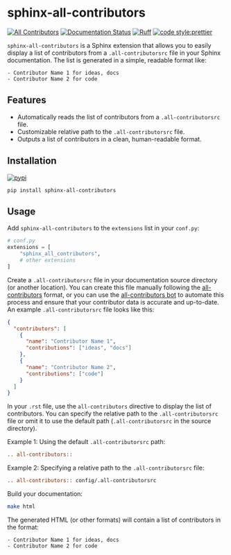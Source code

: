 # sphinx-all-contributors

[![All Contributors](https://img.shields.io/github/all-contributors/tkoyama010/sphinx-all-contributors?color=ee8449)](https://sphinx-all-contributors.readthedocs.io/en/latest/reference/about.html#contributors)
[![Documentation Status](https://readthedocs.org/projects/sphinx-all-contributors/badge/?version=latest)](https://sphinx-all-contributors.readthedocs.io/en/latest/?badge=latest)
[![Ruff](https://img.shields.io/endpoint?url=https://raw.githubusercontent.com/astral-sh/ruff/main/assets/badge/v2.json)](https://github.com/astral-sh/ruff)
[![code style:prettier](https://img.shields.io/badge/code_style-prettier-ff69b4.svg)](https://github.com/prettier/prettier)

`sphinx-all-contributors` is a Sphinx extension that allows you to easily display a list of contributors from a `.all-contributorsrc` file in your Sphinx documentation. The list is generated in a simple, readable format like:

```
- Contributor Name 1 for ideas, docs
- Contributor Name 2 for code
```

## Features

- Automatically reads the list of contributors from a `.all-contributorsrc` file.
- Customizable relative path to the `.all-contributorsrc` file.
- Outputs a list of contributors in a clean, human-readable format.

## Installation

[![pypi](https://img.shields.io/pypi/v/sphinx-all-contributors?label=pypi&logo=python&logoColor=white)](https://pypi.org/project/sphinx-all-contributors/)

```shell
pip install sphinx-all-contributors
```

## Usage

Add `sphinx-all-contributors` to the `extensions` list in your `conf.py`:

```python
# conf.py
extensions = [
    "sphinx_all_contributors",
    # other extensions
]
```

Create a `.all-contributorsrc` file in your documentation source directory (or another location). You can create this file manually following the [all-contributors](https://allcontributors.org/docs/en/bot/configuration) format, or you can use the [all-contributors bot](https://allcontributors.org/docs/en/bot/overview) to automate this process and ensure that your contributor data is accurate and up-to-date. An example `.all-contributorsrc` file looks like this:

```json
{
  "contributors": [
    {
      "name": "Contributor Name 1",
      "contributions": ["ideas", "docs"]
    },
    {
      "name": "Contributor Name 2",
      "contributions": ["code"]
    }
  ]
}
```

In your `.rst` file, use the `all-contributors` directive to display the list of contributors. You can specify the relative path to the `.all-contributorsrc` file or omit it to use the default path (`.all-contributorsrc` in the source directory).

Example 1: Using the default `.all-contributorsrc` path:

```rst
.. all-contributors::
```

Example 2: Specifying a relative path to the `.all-contributorsrc` file:

```rst
.. all-contributors:: config/.all-contributorsrc
```

Build your documentation:

```bash
make html
```

The generated HTML (or other formats) will contain a list of contributors in the format:

```
- Contributor Name 1 for ideas, docs
- Contributor Name 2 for code
```
